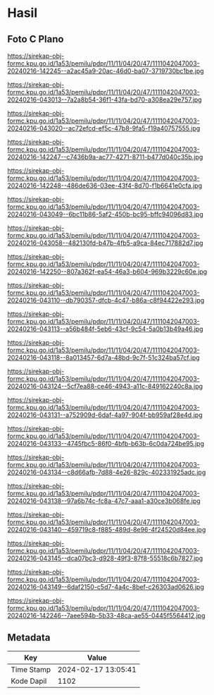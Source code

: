 # Hasil

## Foto C Plano

https://sirekap-obj-formc.kpu.go.id/1a53/pemilu/pdpr/11/11/04/20/47/1111042047003-20240216-142245--a2ac45a9-20ac-46d0-ba07-3719730bc1be.jpg

https://sirekap-obj-formc.kpu.go.id/1a53/pemilu/pdpr/11/11/04/20/47/1111042047003-20240216-043013--7a2a8b54-36f1-43fa-bd70-a308ea29e757.jpg

https://sirekap-obj-formc.kpu.go.id/1a53/pemilu/pdpr/11/11/04/20/47/1111042047003-20240216-043020--ac72efcd-ef5c-47b8-9fa5-f19a40757555.jpg

https://sirekap-obj-formc.kpu.go.id/1a53/pemilu/pdpr/11/11/04/20/47/1111042047003-20240216-142247--c7436b9a-ac77-4271-8711-b477d040c35b.jpg

https://sirekap-obj-formc.kpu.go.id/1a53/pemilu/pdpr/11/11/04/20/47/1111042047003-20240216-142248--486de636-03ee-43f4-8d70-f1b6641e0cfa.jpg

https://sirekap-obj-formc.kpu.go.id/1a53/pemilu/pdpr/11/11/04/20/47/1111042047003-20240216-043049--6bc11b86-5af2-450b-bc95-bffc94096d83.jpg

https://sirekap-obj-formc.kpu.go.id/1a53/pemilu/pdpr/11/11/04/20/47/1111042047003-20240216-043058--482130fd-b47b-4fb5-a9ca-84ec717882d7.jpg

https://sirekap-obj-formc.kpu.go.id/1a53/pemilu/pdpr/11/11/04/20/47/1111042047003-20240216-142250--807a362f-ea54-46a3-b604-969b3229c60e.jpg

https://sirekap-obj-formc.kpu.go.id/1a53/pemilu/pdpr/11/11/04/20/47/1111042047003-20240216-043110--db790357-dfcb-4c47-b86a-c8f94422e293.jpg

https://sirekap-obj-formc.kpu.go.id/1a53/pemilu/pdpr/11/11/04/20/47/1111042047003-20240216-043113--a56b484f-5eb6-43cf-9c54-5a0b13b49a46.jpg

https://sirekap-obj-formc.kpu.go.id/1a53/pemilu/pdpr/11/11/04/20/47/1111042047003-20240216-043118--8a013457-6d7a-48bd-9c7f-51c324ba57cf.jpg

https://sirekap-obj-formc.kpu.go.id/1a53/pemilu/pdpr/11/11/04/20/47/1111042047003-20240216-043124--5cf7ea88-ce46-4943-a11c-849162240c8a.jpg

https://sirekap-obj-formc.kpu.go.id/1a53/pemilu/pdpr/11/11/04/20/47/1111042047003-20240216-043131--a752909d-6daf-4a97-904f-bb959af28e4d.jpg

https://sirekap-obj-formc.kpu.go.id/1a53/pemilu/pdpr/11/11/04/20/47/1111042047003-20240216-043133--4745fbc5-86f0-4bfb-b63b-6c0da724be95.jpg

https://sirekap-obj-formc.kpu.go.id/1a53/pemilu/pdpr/11/11/04/20/47/1111042047003-20240216-043134--c8d66afb-7d88-4e26-829c-402331925adc.jpg

https://sirekap-obj-formc.kpu.go.id/1a53/pemilu/pdpr/11/11/04/20/47/1111042047003-20240216-043138--97a6b74c-fc8a-47c7-aaa1-a30ce3b068fe.jpg

https://sirekap-obj-formc.kpu.go.id/1a53/pemilu/pdpr/11/11/04/20/47/1111042047003-20240216-043140--459719c8-f885-489d-8e96-4f24520d84ee.jpg

https://sirekap-obj-formc.kpu.go.id/1a53/pemilu/pdpr/11/11/04/20/47/1111042047003-20240216-043145--dca07bc3-d928-49f3-87f8-55518c6b7827.jpg

https://sirekap-obj-formc.kpu.go.id/1a53/pemilu/pdpr/11/11/04/20/47/1111042047003-20240216-043149--6daf2150-c5d7-4a4c-8bef-c26303ad0626.jpg

https://sirekap-obj-formc.kpu.go.id/1a53/pemilu/pdpr/11/11/04/20/47/1111042047003-20240216-142246--7aee594b-5b33-48ca-ae55-0445f5564412.jpg


## Metadata

| Key        | Value               |
| ---------- | ------------------- |
| Time Stamp | 2024-02-17 13:05:41 |
| Kode Dapil | 1102                |




